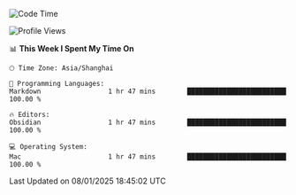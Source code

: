 <!--START_SECTION:waka-->
![Code Time](http://img.shields.io/badge/Code%20Time-527%20hrs%2025%20mins-blue)

![Profile Views](http://img.shields.io/badge/Profile%20Views-0-blue)

📊 **This Week I Spent My Time On** 

```text
🕑︎ Time Zone: Asia/Shanghai

💬 Programming Languages: 
Markdown                 1 hr 47 mins        █████████████████████████   100.00 % 

🔥 Editors: 
Obsidian                 1 hr 47 mins        █████████████████████████   100.00 % 

💻 Operating System: 
Mac                      1 hr 47 mins        █████████████████████████   100.00 % 
```


 Last Updated on 08/01/2025 18:45:02 UTC
<!--END_SECTION:waka-->
